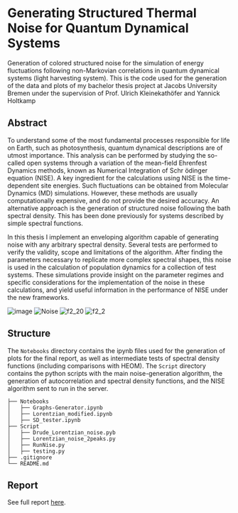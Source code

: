# Generating Structured Thermal Noise for Quantum Dynamical Systems

Generation of colored structured noise for the simulation of energy fluctuations following non-Markovian correlations in quantum dynamical systems (light harvesting system). This is the code used for the generation of the data and plots of my bachelor thesis project at Jacobs University Bremen under the supervision of Prof. Ulrich Kleinekathöfer and Yannick Holtkamp

## Abstract

To understand some of the most fundamental processes responsible for life on Earth, such as photosynthesis, quantum dynamical descriptions are of utmost importance. This analysis can be performed by studying the so-called open systems through a variation of the mean-field Ehrenfest Dynamics methods, known as Numerical Integration of Schr ̈odinger equation (NISE). A key ingredient for the calculations using NISE is the time-dependent site energies. Such fluctuations can be obtained from Molecular Dynamics (MD) simulations. However, these methods are usually computationally expensive, and do not provide the desired accuracy. An alternative approach is the generation of structured noise following the bath spectral density. This has been done previously for systems described by simple spectral functions.

In this thesis I implement an enveloping algorithm capable of generating noise with any arbitrary spectral density. Several tests are performed to verify the validity, scope and limitations of the algorithm. After finding the parameters necessary to replicate more complex spectral shapes, this noise is used in the calculation of population dynamics for a collection of test systems. These simulations provide insight on the parameter regimes and specific considerations for the implementation of the noise in these calculations, and yield useful information in the performance of NISE under the new frameworks.

![image](https://github.com/EmilianoG-byte/Quantum-Dynamics/assets/57567043/dd853656-0d49-4ba1-8231-66fbdacda957) ![Noise](https://github.com/EmilianoG-byte/Quantum-Dynamics/assets/57567043/82bde530-a9ca-4ab7-a4f6-131626d98272)  ![f2_20](https://github.com/EmilianoG-byte/Quantum-Dynamics/assets/57567043/10d4380c-c4fe-48a1-ad21-5f154fb84f91) ![f2_2](https://github.com/EmilianoG-byte/Quantum-Dynamics/assets/57567043/ae4fc942-385a-4545-9421-be84c6b7e37c)





## Structure

The `Notebooks` directory contains the ipynb files used for the generation of plots for the final report, as well as intermediate tests of spectral density functions (including comparisons with HEOM). The `Script` directory contains the python scripts with the main noise-generation algorithm, the generation of autocorrelation and spectral density functions, and the NISE algorithm sent to run in the server.

```
├── Notebooks
│   ├── Graphs-Generator.ipynb
│   ├── Lorentzian_modified.ipynb
│   ├── SD_tester.ipynb
├── Script
│   ├── Drude_Lorentzian_noise.pyb
│   ├── Lorentzian_noise_2peaks.py
│   ├── RunNise.py
│   ├── testing.py
├── .gitignore
└── README.md
```

## Report

See full report [here](https://emilianog-byte.github.io/projects/2_BachelorThesis/).
